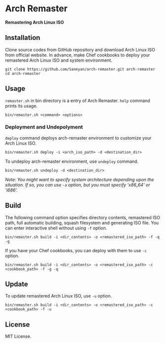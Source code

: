 Arch Remaster
=============

**Remastering Arch Linux ISO**

## Installation

Clone source codes from GitHub repository and download Arch Linux ISO from official website.
In advance, make Chef cookbooks to deploy your remastered Arch Linux ISO and system environment.

```
git clone https://github.com/Saneyan/arch-remaster.git arch-remaster
cd arch-remaster
```

## Usage

`remaster.sh` in bin directory is a entry of Arch Remaster. `help` command prints its usage.

```
bin/remaster.sh <command> <options>
```

### Deployment and Undepolyment

`deploy` command deploys arch-remaster environment to customize your Arch Linux ISO.

```
bin/remaster.sh deploy -i <arch_iso_path> -d <destination_dir>
```

To undeploy arch-remaster environment, use `undeploy` command.

```
bin/remaster.sh undeploy -d <destination_dir>
```

_Note: You might want to specify system architecture depending upon the situation. If so, you can use `-a` option, but you must specify 'x86\_64' or 'i686'._

## Build

The following command option specifies directory contents, remastered ISO path, full automatic building, squash filesystem and generating ISO file.
You can enter interactive shell without using `-f` option.

```
bin/remaster.sh build -i <dir_contents> -o <remastered_iso_path> -f -q -g
```

If you have your Chef cookbooks, you can deploy with them to use `-c` option.

```
bin/remaster.sh build -i <dir_contents> -o <remastered_iso_path> -c <cookbook_path> -f -g -q
```

## Update

To update remastered Arch Linux ISO, use `-u` option.

```
bin/remaster.sh build -i <dir_contents> -o <remastered_iso_path> -c <cookbook_path> -f -u
```

## License

MIT License.
